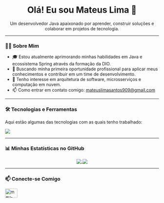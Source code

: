 
<h1 align="center">Olá! Eu sou Mateus Lima 👋</h1>
<p align="center">Um desenvolvedor Java apaixonado por aprender, construir soluções e colaborar em projetos de tecnologia.</p>

---

### 👨‍💻 Sobre Mim

- 🎓 Estou atualmente aprimorando minhas habilidades em Java e ecossistema Spring através da formação da DIO.
- 🚀 Buscando minha primeira oportunidade profissional para aplicar meus conhecimentos e contribuir em um time de desenvolvimento.
- 🌱 Tenho interesse em arquitetura de software, microsserviços e computação em nuvem.
- 📫 Como entrar em contato comigo: [mateuslimasantos909@gmail.com](mailto:mateuslimasantos909@gmail.com)

---

### 🛠️ Tecnologias e Ferramentas

Aqui estão algumas das tecnologias com as quais tenho trabalhado:

<p align="left">
  <a href="https://skillicons.dev">
    <img src="https://skillicons.dev/icons?i=javascript,php,java,spring,git,github,docker,mysql,postgres,idea&perline=4" />
  </a>
</p>

---

### 📊 Minhas Estatísticas no GitHub

<p align="center">
  <a href="https://github.com/anuraghazra/github-readme-stats">
    <img align="center" src="https://github-readme-stats.vercel.app/api?username=MateusLima909&show_icons=true&theme=dracula&include_all_commits=true&count_private=true"/>
  </a>
  <a href="https://github.com/anuraghazra/github-readme-stats">
    <img align="center" src="https://github-readme-stats.vercel.app/api/top-langs/?username=MateusLima909&layout=compact&langs_count=8&theme=dracula"/>
  </a>
</p>

---

### 📫 Conecte-se Comigo

<p align="left">
<a href="https://linkedin.com/in/mateuslima-santos" target="blank"><img align="center" src="https://raw.githubusercontent.com/rahuldkjain/github-profile-readme-generator/master/src/images/icons/Social/linked-in-alt.svg" alt="meu-linkedin" height="30" width="40" /></a>
</p>

